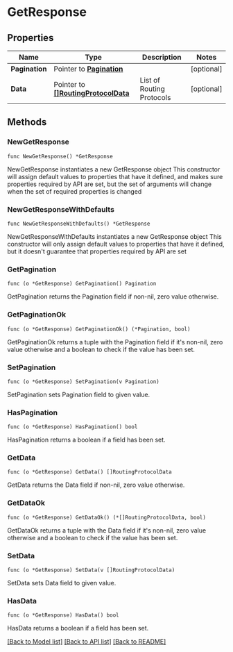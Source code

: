 # GetResponse

## Properties

Name | Type | Description | Notes
------------ | ------------- | ------------- | -------------
**Pagination** | Pointer to [**Pagination**](Pagination.md) |  | [optional] 
**Data** | Pointer to [**[]RoutingProtocolData**](RoutingProtocolData.md) | List of Routing Protocols | [optional] 

## Methods

### NewGetResponse

`func NewGetResponse() *GetResponse`

NewGetResponse instantiates a new GetResponse object
This constructor will assign default values to properties that have it defined,
and makes sure properties required by API are set, but the set of arguments
will change when the set of required properties is changed

### NewGetResponseWithDefaults

`func NewGetResponseWithDefaults() *GetResponse`

NewGetResponseWithDefaults instantiates a new GetResponse object
This constructor will only assign default values to properties that have it defined,
but it doesn't guarantee that properties required by API are set

### GetPagination

`func (o *GetResponse) GetPagination() Pagination`

GetPagination returns the Pagination field if non-nil, zero value otherwise.

### GetPaginationOk

`func (o *GetResponse) GetPaginationOk() (*Pagination, bool)`

GetPaginationOk returns a tuple with the Pagination field if it's non-nil, zero value otherwise
and a boolean to check if the value has been set.

### SetPagination

`func (o *GetResponse) SetPagination(v Pagination)`

SetPagination sets Pagination field to given value.

### HasPagination

`func (o *GetResponse) HasPagination() bool`

HasPagination returns a boolean if a field has been set.

### GetData

`func (o *GetResponse) GetData() []RoutingProtocolData`

GetData returns the Data field if non-nil, zero value otherwise.

### GetDataOk

`func (o *GetResponse) GetDataOk() (*[]RoutingProtocolData, bool)`

GetDataOk returns a tuple with the Data field if it's non-nil, zero value otherwise
and a boolean to check if the value has been set.

### SetData

`func (o *GetResponse) SetData(v []RoutingProtocolData)`

SetData sets Data field to given value.

### HasData

`func (o *GetResponse) HasData() bool`

HasData returns a boolean if a field has been set.


[[Back to Model list]](../README.md#documentation-for-models) [[Back to API list]](../README.md#documentation-for-api-endpoints) [[Back to README]](../README.md)



